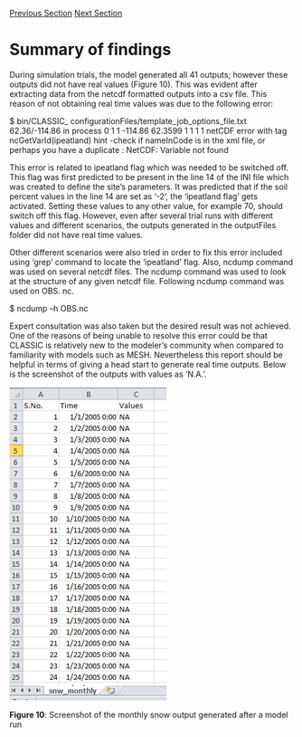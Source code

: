 ---
---

[Previous Section](data.html)
[Next Section](solution.html)

# Summary of findings

During simulation trials, the model generated all 41 outputs; however these outputs did not have real values (Figure 10). This was evident after extracting data from the netcdf formatted outputs into a csv file. This reason of not obtaining real time values was due to the following error:

$ bin/CLASSIC_ configurationFiles/template_job_options_file.txt 62.36/-114.86
in process       0       1       1       -114.86       62.3599        1           1           1           1
netCDF error with tag ncGetVarId(ipeatland) hint -check if nameInCode is in the xml file, or perhaps you have a duplicate : NetCDF: Variable not found

This error is related to ipeatland flag which was needed to be switched off. This flag was first predicted to be present in the line 14 of the INI file which was created to define the site’s parameters. It was predicted that if the soil percent values in the line 14 are set as ‘-2’, the ‘ipeatland flag’ gets activated. Setting these values to any other value, for example 70, should switch off this flag. However, even after several trial runs with different values and different scenarios, the outputs generated in the outputFiles folder did not have real time values.

Other different scenarios were also tried in order to fix this error included using ‘grep’ command to locate the ‘ipeatland’ flag. Also, ncdump command was used on several netcdf files. The ncdump command was used to look at the structure of any given netcdf file. Following ncdump command was used on OBS. nc.

$ ncdump –h OBS.nc

Expert consultation was also taken but the desired result was not achieved. One of the reasons of being unable to resolve this error could be that CLASSIC is relatively new to the modeler’s community when compared to familiarity with models such as MESH. Nevertheless this report should be helpful in terms of giving a head start to generate real time outputs. Below is the screenshot of the outputs with values as ‘N.A.’.

![](figures/Figure10.png)

**Figure 10**: Screenshot of the monthly snow output generated after a model run
